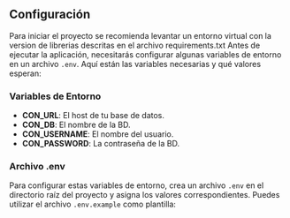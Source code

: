 ## Configuración

Para iniciar el proyecto se recomienda levantar un entorno virtual  con la version de librerias descritas en el archivo requirements.txt 
Antes de ejecutar la aplicación, necesitarás configurar algunas variables de entorno en un archivo `.env`. Aquí están las variables necesarias y qué valores esperan:

### Variables de Entorno

- **CON_URL**: El host de tu base de datos.
- **CON_DB**: El nombre de la BD.
- **CON_USERNAME**: El nombre del usuario.
- **CON_PASSWORD**: La contraseña de la BD.

### Archivo .env

Para configurar estas variables de entorno, crea un archivo `.env` en el directorio raíz del proyecto y asigna los valores correspondientes. Puedes utilizar el archivo `.env.example` como plantilla: